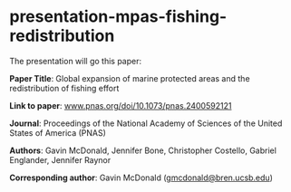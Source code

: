 # presentation-mpas-fishing-redistribution

The presentation will go this paper:

**Paper Title**: Global expansion of marine protected areas and the redistribution of fishing effort

**Link to paper**: www.pnas.org/doi/10.1073/pnas.2400592121

**Journal**: Proceedings of the National Academy of Sciences of the United States of America (PNAS)

**Authors**: Gavin McDonald, Jennifer Bone, Christopher Costello, Gabriel Englander, Jennifer Raynor

**Corresponding author**: Gavin McDonald (gmcdonald@bren.ucsb.edu)
